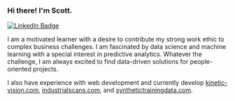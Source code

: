 ### Hi there! I'm Scott. 
[![LinkedIn Badge](https://img.shields.io/badge/LinkedIn-Profile-informational?style=flat&logo=linkedin&logoColor=white&color=0D76A8)](https://www.linkedin.com/in/scott-db/)

I am a motivated learner with a desire to contribute my strong work ethic to complex business challenges. I am fascinated by data science and machine learning with a special interest in predictive analytics. Whatever the challenge, I am always excited to find data-driven solutions for people-oriented projects.

I also have experience with web development and currently develop [kinetic-vision.com](https://kinetic-vision.com), [industrialscans.com](https://industrialscans.com), and [synthetictrainingdata.com](https://synthetictrainingdata.com). 

<!--
**scott-brown-1/scott-brown-1** is a ✨ _special_ ✨ repository because its `README.md` (this file) appears on your GitHub profile.
-->

